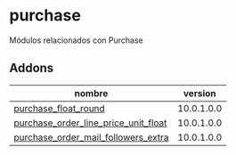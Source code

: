 purchase
=========
Módulos relacionados con Purchase


Addons
----------------
nombre | version
--- | ---
[purchase_float_round](purchase_float_round/) | 10.0.1.0.0
[purchase_order_line_price_unit_float](purchase_order_line_price_unit_float/) | 10.0.1.0.0
[purchase_order_mail_followers_extra](purchase_order_mail_followers_extra/) | 10.0.1.0.0
